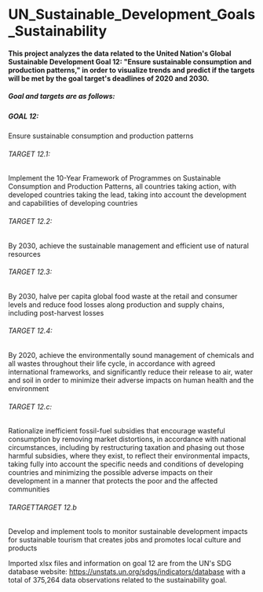 # UN_Sustainable_Development_Goals_Sustainability



#### This project analyzes the data related to the United Nation's Global Sustainable Development Goal 12: "Ensure sustainable consumption and production patterns," in order to visualize trends and predict if the targets will be met by the goal target's deadlines of 2020 and 2030.


##### Goal and targets are as follows:

##### GOAL 12:  
  Ensure sustainable consumption and production patterns

###### TARGET 12.1:  
  Implement the 10-Year Framework of Programmes on Sustainable Consumption and Production Patterns, all countries taking action, with    developed countries taking the lead, taking into account the development and capabilities of developing countries

###### TARGET 12.2:  
  By 2030, achieve the sustainable management and efficient use of natural resources

###### TARGET 12.3:  
  By 2030, halve per capita global food waste at the retail and consumer levels and reduce food losses along production and supply chains, including post-harvest losses

###### TARGET 12.4:  
  By 2020, achieve the environmentally sound management of chemicals and all wastes throughout their life cycle, in accordance with agreed international frameworks, and significantly reduce their release to air, water and soil in order to minimize their adverse impacts on human health and the environment

###### TARGET 12.c:  
  Rationalize inefficient fossil-fuel subsidies that encourage wasteful consumption by removing market distortions, in accordance with national circumstances, including by restructuring taxation and phasing out those harmful subsidies, where they exist, to reflect their environmental impacts, taking fully into account the specific needs and conditions of developing countries and minimizing the possible adverse impacts on their development in a manner that protects the poor and the affected communities

###### TARGETTARGET 12.b  
  Develop and implement tools to monitor sustainable development impacts for sustainable tourism that creates jobs and promotes local culture and products


Imported xlsx files and information on goal 12 are from the UN's SDG database website: https://unstats.un.org/sdgs/indicators/database with a total of 375,264 data observations related to the sustainability goal.
